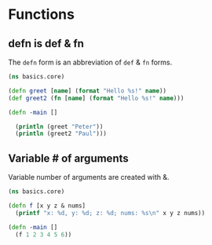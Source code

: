 # Functions


## defn is def & fn

The `defn` form is an abbreviation of `def` & `fn` forms.  

```clojure
(ns basics.core)

(defn greet [name] (format "Hello %s!" name))
(def greet2 (fn [name] (format "Hello %s!" name)))

(defn -main []

  (println (greet "Peter"))
  (println (greet2 "Paul")))
```

## Variable # of arguments

Variable number of arguments are created with &.

```clojure
(ns basics.core)

(defn f [x y z & nums]
  (printf "x: %d, y: %d; z: %d; nums: %s\n" x y z nums))

(defn -main []
  (f 1 2 3 4 5 6))
```
